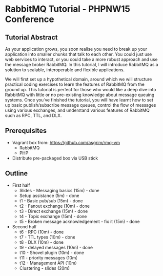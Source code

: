 RabbitMQ Tutorial - PHPNW15 Conference
======================================

Tutorial Abstract
-----------------
As your application grows, you soon realise you need to break up your
application into smaller chunks that talk to each other. You could just use web
services to interact, or you could take a more robust approach and use the
message broker RabbitMQ. In this tutorial, I will introduce RabbitMQ as a
solution to scalable, interoperable and flexible applications. 

We will first set up a hypothetical domain, around which we will structure
practical coding exercises to learn the features of RabbitMQ from the ground up.
This tutorial is perfect for those who would like a deep dive into RabbitMQ with
little or no pre-existing knowledge about message queuing systems. Once you've
finished the tutorial, you will have learnt how to set up basic
publish/subscribe message queues, control the flow of messages using various
exchanges, and understand various features of RabbitMQ such as RPC, TTL, and DLX. 

Prerequisites
-------------
 * Vagrant box from: https://github.com/asgrim/rmq-vm
   * RabbitMQ
   * PHP
 * Distribute pre-packaged box via USB stick

Outline
-------
 * First half
   * Slides - Messaging basics (15m) - done
   * Setup assistance (5m) - done
   * t1 - Basic pub/sub (15m) - done
   * t2 - Fanout exchange (10m) - done
   * t3 - Direct exchange (15m) - done
   * t4 - Topic exchange (15m) - done
   * t5 - Broken message acknowledgement - fix it (15m) - done
 * Second half
   * t6 - RPC (10m) - done
   * t7 - TTL types (10m) - done
   * t8 - DLX (10m) - done
   * t9 - delayed messages (10m) - done
   * t10 - Shovel plugin (10m) - done
   * t11 - priority messages (10m)
   * t12 - Management API (10m)
   * Clustering - slides (20m)
